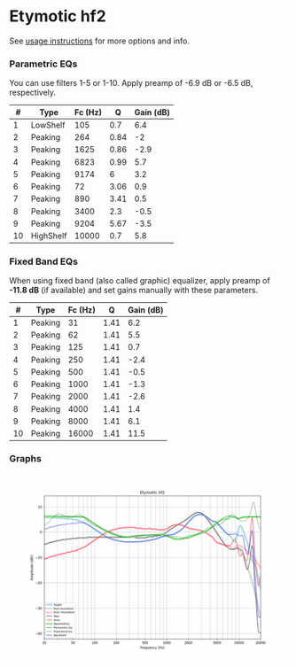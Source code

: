 # Etymotic hf2
See [usage instructions](https://github.com/jaakkopasanen/AutoEq#usage) for more options and info.

### Parametric EQs
You can use filters 1-5 or 1-10. Apply preamp of -6.9 dB or -6.5 dB, respectively.

|   # | Type      |   Fc (Hz) |    Q |   Gain (dB) |
|-----|-----------|-----------|------|-------------|
|   1 | LowShelf  |       105 | 0.7  |         6.4 |
|   2 | Peaking   |       264 | 0.84 |        -2   |
|   3 | Peaking   |      1625 | 0.86 |        -2.9 |
|   4 | Peaking   |      6823 | 0.99 |         5.7 |
|   5 | Peaking   |      9174 | 6    |         3.2 |
|   6 | Peaking   |        72 | 3.06 |         0.9 |
|   7 | Peaking   |       890 | 3.41 |         0.5 |
|   8 | Peaking   |      3400 | 2.3  |        -0.5 |
|   9 | Peaking   |      9204 | 5.67 |        -3.5 |
|  10 | HighShelf |     10000 | 0.7  |         5.8 |

### Fixed Band EQs
When using fixed band (also called graphic) equalizer, apply preamp of **-11.8 dB** (if available) and set gains manually with these parameters.

|   # | Type    |   Fc (Hz) |    Q |   Gain (dB) |
|-----|---------|-----------|------|-------------|
|   1 | Peaking |        31 | 1.41 |         6.2 |
|   2 | Peaking |        62 | 1.41 |         5.5 |
|   3 | Peaking |       125 | 1.41 |         0.7 |
|   4 | Peaking |       250 | 1.41 |        -2.4 |
|   5 | Peaking |       500 | 1.41 |        -0.5 |
|   6 | Peaking |      1000 | 1.41 |        -1.3 |
|   7 | Peaking |      2000 | 1.41 |        -2.6 |
|   8 | Peaking |      4000 | 1.41 |         1.4 |
|   9 | Peaking |      8000 | 1.41 |         6.1 |
|  10 | Peaking |     16000 | 1.41 |        11.5 |

### Graphs
![](./Etymotic%20hf2.png)
